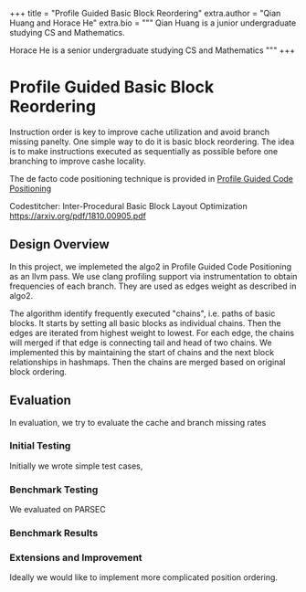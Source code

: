 +++
title = "Profile Guided Basic Block Reordering"
extra.author = "Qian Huang and Horace He"
extra.bio = """
Qian Huang is a junior undergraduate studying CS and Mathematics.

Horace He is a senior undergraduate studying CS and Mathematics
"""
+++

# Profile Guided Basic Block Reordering

Instruction order is key to improve cache utilization and avoid branch missing panelty. One simple way to do it is basic block reordering. The idea is to make instructions executed as sequentially as possible before one branching to improve cashe locality.


The de facto code positioning technique is provided in [Profile Guided Code Positioning](http://pages.cs.wisc.edu/~fischer/cs701.f06/code.positioning.pdf)

Codestitcher: Inter-Procedural Basic Block Layout Optimization https://arxiv.org/pdf/1810.00905.pdf


## Design Overview

In this project, we implemeted the algo2 in Profile Guided Code Positioning as an llvm pass. We use clang profiling support via instrumentation to obtain frequencies of each branch. They are used as edges weight as described in algo2. 

The algorithm identify frequently executed "chains", i.e. paths of basic blocks. It starts by setting all basic blocks as individual chains. Then the edges are iterated from highest weight to lowest. For each edge, the chains will merged if that edge is connecting tail and head of two chains. We implemented this by maintaining the start of chains and the next block relationships in hashmaps. Then the chains are merged based on original block ordering.


## Evaluation

In evaluation, we try to evaluate the cache and branch missing rates

### Initial Testing
Initially we wrote simple test cases, 

### Benchmark Testing

We evaluated on PARSEC

### Benchmark Results


### Extensions and Improvement

Ideally we would like to implement more complicated position ordering. 
